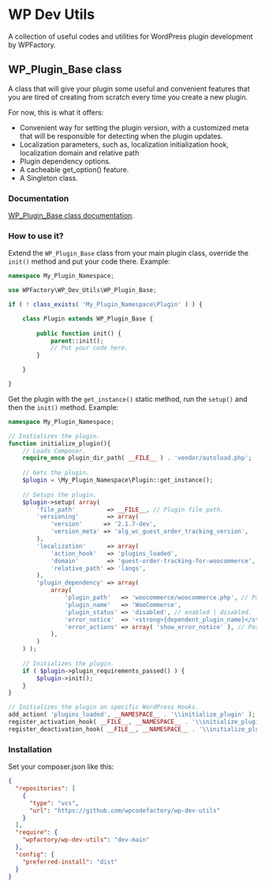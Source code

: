 # WP Dev Utils 

A collection of useful codes and utilities for WordPress plugin development by WPFactory.

## WP_Plugin_Base class
A class that will give your plugin some useful and convenient features that you are tired of creating from scratch every time you create a new plugin.

For now, this is what it offers:
- Convenient way for setting the plugin version, with a customized meta that will be responsible for detecting when the plugin updates.
- Localization parameters, such as, localization initialization hook, localization domain and relative path
- Plugin dependency options.
- A cacheable get_option() feature.
- A Singleton class.

### Documentation
[WP_Plugin_Base class documentation](https://github.com/wpcodefactory/wp-dev-utils/wiki/WP_Plugin_Base-class).

### How to use it?
Extend the `WP_Plugin_Base` class from your main plugin class, override the `init()` method and put your code there. Example:

```php
namespace My_Plugin_Namespace;

use WPFactory\WP_Dev_Utils\WP_Plugin_Base;

if ( ! class_exists( 'My_Plugin_Namespace\Plugin' ) ) {

	class Plugin extends WP_Plugin_Base {
		
		public function init() {
			parent::init();
			// Put your code here.
		}

	}

}
```

Get the plugin with the `get_instance()` static method, run the `setup()` and then the `init()` method. Example:

```php
namespace My_Plugin_Namespace;

// Initializes the plugin.
function initialize_plugin(){
	// Loads Composer.
	require_once plugin_dir_path( __FILE__ ) . 'vendor/autoload.php';
	
	// Gets the plugin.
	$plugin = \My_Plugin_Namespace\Plugin::get_instance();
	
	// Setups the plugin.
	$plugin->setup( array(
		'file_path'         => __FILE__, // Plugin file path.
		'versioning'        => array(
			'version'      => '2.1.7-dev',
			'version_meta' => 'alg_wc_guest_order_tracking_version',
		),
		'localization'      => array(
			'action_hook'   => 'plugins_loaded',
			'domain'        => 'guest-order-tracking-for-woocommerce',
			'relative_path' => 'langs',
		),
		'plugin_dependency' => array(
			array(
				'plugin_path'   => 'woocommerce/woocommerce.php', // Path to the plugin file relative to the plugins directory. Ex:plugin-irectory/plugin-file.php.
				'plugin_name'   => 'WooCommerce',
				'plugin_status' => 'disabled', // enabled | disabled.
				'error_notice'  => '<strong>{dependent_plugin_name}</strong> depends on <strong>{required_plugin_name}</strong> plugin <strong>required_plugin_status}</strong>.',
				'error_actions' => array( 'show_error_notice' ), // Possible values: show_error_notice, disable_dependent_plugin.
			),
		)
	) );
	
	// Initializes the plugin.
	if ( $plugin->plugin_requirements_passed() ) {
		$plugin->init();
	}
}

// Initializes the plugin on specific WordPress Hooks.
add_action( 'plugins_loaded', __NAMESPACE__ . '\\initialize_plugin' );
register_activation_hook( __FILE__, __NAMESPACE__ . '\\initialize_plugin' );
register_deactivation_hook( __FILE__, __NAMESPACE__ . '\\initialize_plugin' );
```

### Installation
Set your composer.json like this:

```json
{
  "repositories": [    
    {
      "type": "vcs",
      "url": "https://github.com/wpcodefactory/wp-dev-utils"
    }
  ],
  "require": {   
    "wpfactory/wp-dev-utils": "dev-main"
  },
  "config": {
    "preferred-install": "dist"
  }
}
